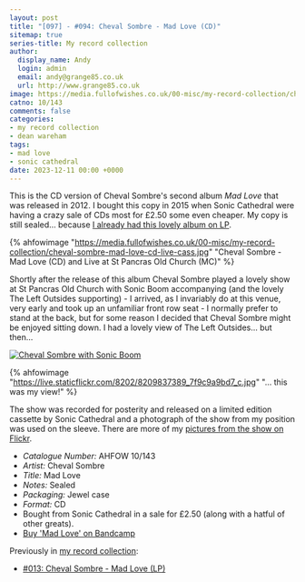 ```yaml
---
layout: post
title: "[097] - #094: Cheval Sombre - Mad Love (CD)"
sitemap: true
series-title: My record collection
author:
  display_name: Andy
  login: admin
  email: andy@grange85.co.uk
  url: http://www.grange85.co.uk
image: https://media.fullofwishes.co.uk/00-misc/my-record-collection/cheval-sombre-mad-love-cd-live-cass.jpg
catno: 10/143
comments: false
categories:
- my record collection
- dean wareham
tags:
- mad love
- sonic cathedral
date: 2023-12-11 00:00 +0000
---
```

This is the CD version of Cheval Sombre's second album _Mad Love_ that was released in 2012. I bought this copy in 2015 when Sonic Cathedral were having a crazy sale of CDs most for £2.50 some even cheaper. My copy is still sealed... because [I already had this lovely album on LP](/2023/03/02/my-record-collection-013-cheval-sombre-mad-love-lp/).

{% ahfowimage "https://media.fullofwishes.co.uk/00-misc/my-record-collection/cheval-sombre-mad-love-cd-live-cass.jpg" "Cheval Sombre - Mad Love (CD) and Live at St Pancras Old Church (MC)" %}

Shortly after the release of this album Cheval Sombre played a lovely show at St Pancras Old Church with Sonic Boom accompanying (and the lovely The Left Outsides supporting) - I arrived, as I invariably do at this venue, very early and took up an unfamiliar front row seat - I normally prefer to stand at the back, but for some reason I decided that Cheval Sombre might be enjoyed sitting down. I had a lovely view of The Left Outsides... but then...

<!--more-->

<a href="https://www.flickr.com/photos/grange85/8209837389/in/album-72157632080412568/" title="Cheval Sombre with Sonic Boom"><img src="" alt="Cheval Sombre with Sonic Boom"/></a>


{% ahfowimage "https://live.staticflickr.com/8202/8209837389_7f9c9a9bd7_c.jpg" "... this was my view!" %}

The show was recorded for posterity and released on a limited edition cassette by Sonic Cathedral and a photograph of the show from my position was used on the sleeve. There are more of my [pictures from the show on Flickr](https://www.flickr.com/photos/grange85/albums/72157632080412568/with/8209836725/).

 - *Catalogue Number:* AHFOW 10/143
 - *Artist:* Cheval Sombre
 - *Title:* Mad Love
 - *Notes:* Sealed
 - *Packaging:* Jewel case
 - *Format:* CD
 - Bought from Sonic Cathedral in a sale for £2.50 (along with a hatful of other greats).
 - [Buy 'Mad Love' on Bandcamp](https://chevalsombre.bandcamp.com/album/mad-love-2)

Previously in [my record collection](/category/my-record-collection):
 - [#013: Cheval Sombre - Mad Love (LP)](/2023/03/02/my-record-collection-013-cheval-sombre-mad-love-lp/)

